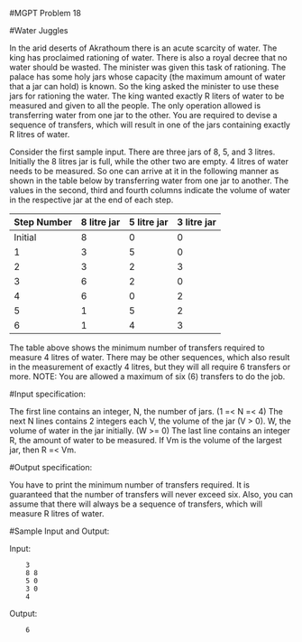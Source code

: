 #MGPT Problem 18

#Water Juggles

In the arid deserts of Akrathoum there is an acute scarcity of water. The king has proclaimed rationing of water. There is also a royal decree that no water should be wasted. The minister was given this task of rationing. The palace has some holy jars whose capacity (the maximum amount of water that a jar can hold) is known. So the king asked the minister to use these jars for rationing the water. The king wanted exactly R liters of water to be measured and given to all the people. The only operation allowed is transferring water from one jar to the other. You are required to devise a sequence of transfers, which will result in one of the jars containing exactly R litres of water.

Consider the first sample input. There are three jars of 8, 5, and 3 litres. Initially the 8 litres jar is full, while the other two are empty. 4 litres of water needs to be measured. So one can arrive at it in the following manner as shown in the table below by transferring water from one jar to another. The values in the second, third and fourth columns indicate the volume of water in the respective jar at the end of each step.

|Step Number| 	8 litre jar| 	5 litre jar| 	3 litre jar|
|-|-|-|-|
|Initial |	8 |	0 |	0|
|1 |	3 |	5 |	0 |
|2 |	3 |	2 |	3 |
|3 |	6 |	2 |	0 |
|4 |    6 | 0 |	2 |
|5 |	1 |	5 |	2 |
|6 | 	1 |	4 |	3 |

The table above shows the minimum number of transfers required to measure 4 litres of water. There may be other sequences, which also result in the measurement of exactly 4 litres, but they will all require 6 transfers or more.
NOTE: You are allowed a maximum of six (6) transfers to do the job.

#Input specification:

The first line contains an integer, N, the number of jars. (1 =< N =< 4)
The next N lines contains 2 integers each
V, the volume of the jar (V > 0).
W, the volume of water in the jar initially. (W >= 0)
The last line contains an integer R, the amount of water to be measured. If Vm is the volume of the largest jar, then R =< Vm.

#Output specification:

You have to print the minimum number of transfers required. It is guaranteed that the number of transfers will never exceed six. Also, you can assume that there will always be a sequence of transfers, which will measure R litres of water.

#Sample Input and Output:

Input:

		3
		8 8
		5 0
		3 0
		4

Output:

		6